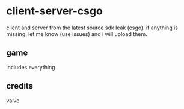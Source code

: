 # client-server-csgo
client and server from the latest source sdk leak (csgo). if anything is missing, let me know (use issues) and i will upload them.

## game
includes everything

## credits
valve
